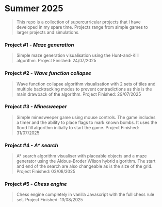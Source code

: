 # Summer 2025

> This repo is a collection of supercurricular projects that I have developed in my spare time.
> Projects range from simple games to larger projects and simulations.

### Project #1 - *Maze generation*

> Simple maze generation visualisation using the Hunt-and-Kill algorithm.
> Project Finished: 24/07/2025

### Project #2 - *Wave function collapse*

> Wave function collapse algorithm visualisation with 2 sets of tiles and multiple backtracking modes to prevent contradictions as this is the main drawback of the algorithm.
> Project Finished: 29/07/2025

### Project #3 - *Minesweeper*

> Simple minesweeper game using mouse controls. The game includes a timer and the ability to place flags to mark known bombs. It uses the flood fill algorithm initially to start the game.
> Project Finished: 31/07/2025

### Project #4 - *A\* search*

> A* search algorithm visualiser with placeable objects and a maze generator using the Aldous-Broder Wilson hybrid algorithm. The start and end of the search are also changeable as is the size of the grid.
> Project Finished: 03/08/2025

### Project #5 - *Chess engine*

> Chess engine completely in vanilla Javascript with the full chess rule set.
> Project Finished: 13/08/2025